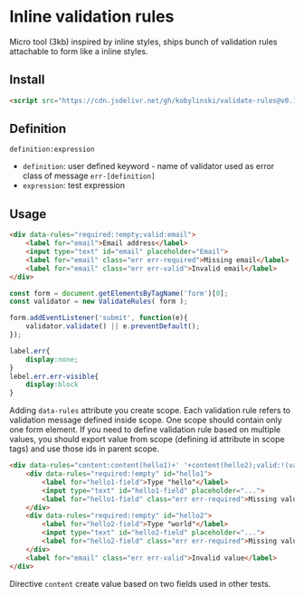 # Inline validation rules

Micro tool (3kb) inspired by inline styles, ships bunch of validation rules attachable to form like a inline styles.

## Install

```html
<script src="https://cdn.jsdelivr.net/gh/kobylinski/validate-rules@v0.1.6/validate-rules.min.js"></script>
```

## Definition

`definition:expression`
* `definition`: user defined keyword - name of validator used as error class of message `err-[definition]`
* `expression`: test expression

## Usage

```html
<div data-rules="required:!empty;valid:email">
	<label for="email">Email address</label>
	<input type="text" id="email" placeholder="Email">
	<label for="email" class="err err-required">Missing email</label>
	<label for="email" class="err err-valid">Invalid email</label>
</div>
```

```js
const form = document.getElementsByTagName('form')[0];
const validator = new ValidateRules( form );

form.addEventListener('submit', function(e){
	validator.validate() || e.preventDefault();
});
```

```css
label.err{
	display:none;
}
lebel.err.err-visible{
	display:block
}
```

Adding `data-rules` attribute you create scope. Each validation rule refers to validation message defined inside scope. One scope should contain only one form element. If you need to define validation rule based on multiple values, you should export value from scope (defining id attribute in scope tags) and use those ids in parent scope.

```html
<div data-rules="content:content(hello1)+' '+content(hello2);valid:!(valid(hello1)&&valid(hello2))||content=='hello world'">
	<div data-rules="required:!empty" id="hello1">
		<label for="hello1-field">Type "hello"</label>
		<input type="text" id="hello1-field" placeholder="...">
		<label for="hello1-field" class="err err-required">Missing value</label>
	</div>
	<div data-rules="required:!empty" id="hello2">
		<label for="hello2-field">Type "world"</label>
		<input type="text" id="hello2-field" placeholder="...">
		<label for="hello2-field" class="err err-required">Missing value</label>
	</div>
	<label for="email" class="err err-valid">Invalid value</label>
</div>

```

Directive `content` create value based on two fields used in other tests.



